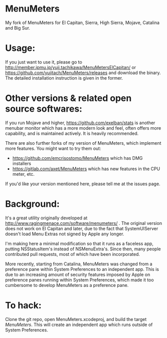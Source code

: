 # MenuMeters
My fork of MenuMeters for El Capitan, Sierra, High Sierra, Mojave, Catalina and Big Sur.

# Usage:
If you just want to use it, please go to http://member.ipmu.jp/yuji.tachikawa/MenuMetersElCapitan/ or https://github.com/yujitach/MenuMeters/releases and download the binary. The detailed installation instruction is given in the former.

# Other versions & related open source softwares:

If you run Mojave and higher, https://github.com/exelban/stats is another menubar monitor which has a more modern look and feel, often offers more capability, and is maintained actively. It is heavily recommended.

There are also further forks of my version of MenuMeters, which implement more features. You might want to try them out:

- https://github.com/emcrisostomo/MenuMeters which has DMG installers 
- https://gitlab.com/axet/MenuMeters which has new features in the CPU meter, etc.

If you'd like your version mentioned here, please tell me at the issues page.

# Background:

It's a great utility originally developed at http://www.ragingmenace.com/software/menumeters/ .
The original version does not work on El Capitan and later, due to the fact that SystemUIServer doesn't load Menu Extras not signed by Apple any longer.

I'm making here a minimal modification so that it runs as a faceless app, putting NSStatusItem's instead of NSMenuExtra's.
Since then, many people contributed pull requests, most of which have been incorporated.

More recently, starting from Catalina, MenuMeters was changed from a preference pane within System Preferences to an independent app. This is due to an increasing amount of security features imposed by Apple on preference panes running within System Preferences, which made it too cumbersome to develop MenuMeters as a preference pane.

# To hack:
Clone the git repo, open MenuMeters.xcodeproj, and build the target *MenuMeters*. This will create an independent app which runs outside of System Preferences. 
